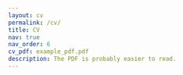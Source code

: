 ```yaml
---
layout: cv
permalink: /cv/
title: CV
nav: true
nav_order: 6
cv_pdf: example_pdf.pdf
description: The PDF is probably easier to read.
---
```


